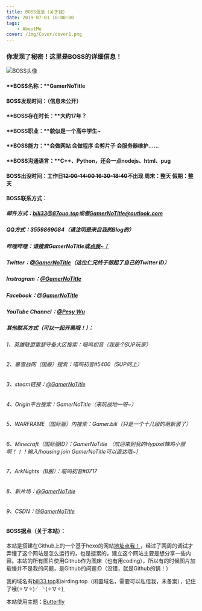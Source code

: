 ```yaml
---
title: BOSS信息（关于我）
date: 2019-07-01 18:00:00
tags: 
	- AboutMe
cover: /img/Cover/cover1.png
---
```


### 你发现了秘密！这里是BOSS的详细信息！

![BOSS头像](https://cdn.jsdelivr.net/gh/GamerNoTitle/Picture-repo@1.0/AboutMe/logo-mini.png)

#### **BOSS名称：**GamerNoTitle

#### **BOSS发现时间：**（信息未公开）

#### **BOSS存在时长：**大约17年？

#### **BOSS职业：**貌似是一个高中学生~

#### **BOSS能力：**会做网站 会做程序 会剪片子 会服务器维护……

#### **BOSS沟通语言：**C++、Python，还会一点nodejs、html、pug

#### **BOSS出没时间**：工作日~~12:00-14:00 16:30-18:40~~不出现  周末：整天  假期：整天

#### **BOSS联系方式：**

##### 邮件方式：[bili33@87ouo.top](mailto:bili33@87ouo.top)或者[GamerNoTitle@outlook.com](mailto:GamerNoTitle@outlook.com)

##### QQ方式：3559869084（请注明是来自我的Blog的）

##### 哔哩哔哩：请搜索GamerNoTitle或[点我~！](https://space.bilibili.com/44666814)

##### Twitter：[@GamerNoTitle](https://twitter.com/GamerNoTitle)（这位仁兄终于想起了自己的Twitter ID）

##### Instragram：[@GamerNoTitle](https://www.instagram.com/GamerNoTitle/)

##### Facebook：[@GamerNoTitle](https://www.facebook.com/GamerNoTitle)

##### YouTube Channel：[@Pesy Wu](https://www.youtube.com/channel/UCrZWI1iqrDLbwyGp7LlLW-w)

##### 其他联系方式（可以一起开黑哦！）：

###### 1、英雄联盟雷瑟守备大区搜索：喵呜初音（我是个SUP玩家）

###### 2、暴雪战网（国服）搜索：喵呜初音#5400（SUP同上）

###### 3、steam链接：[@GamerNoTitle](https://steamcommunity.com/id/bili33/)

###### 4、Origin平台搜索：GamerNoTitle（来玩战地一呀~）

###### 5、WARFRAME（国际服）内搜索：Gamer.bili（只是一个十几段的萌新罢了）

###### 6、Minecraft（国际服ID）：GamerNoTitle （欢迎来到我的Hypixel辣鸡小屋啊！！！输入/housing join GamerNoTitle可以直达哦~）

###### 7、ArkNights（B服）：喵呜初音#0717

###### 8、新片场：[@GamerNoTitle](https://www.xinpianchang.com/u11126467)

###### 9、CSDN：[@GamerNoTitle](https://blog.csdn.net/qq_34018668)

#### **BOSS据点（关于本站）：**

本站是搭建在Github上的一个基于hexo的网站[地址点我！](https://www.github.com/GamerNoTitle/GamerNoTitle.github.io)，经过了两周的调试才弄懂了这个网站是怎么运行的，也是挺累的，建立这个网站主要是想分享一些内容。本站的所有图片使用Github作为图床（也有用coding），所以有的时候图片加载慢并不是我的问题，是Github的问题:D（没错，就是Github的锅！）

我的域名有[bili33.top](http://bili33.top)和airding.top（闲置域名，需要可以私信我，未备案），记住了哦(✧∇✧)╯╰(✧∇✧)̣

本站使用主题：[Butterfly](https://github.com/jerryc127/hexo-theme-butterfly)</a>

